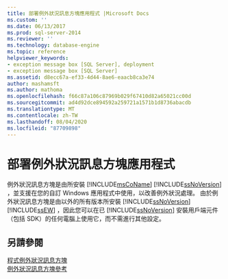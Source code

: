 ```yaml
---
title: 部署例外狀況訊息方塊應用程式 |Microsoft Docs
ms.custom: ''
ms.date: 06/13/2017
ms.prod: sql-server-2014
ms.reviewer: ''
ms.technology: database-engine
ms.topic: reference
helpviewer_keywords:
- exception message box [SQL Server], deployment
- exception message box [SQL Server]
ms.assetid: d8ecc67a-ef33-4d44-8ae6-eaacb8ca3e74
author: mashamsft
ms.author: mathoma
ms.openlocfilehash: f66c87a106c87969b029f67410d82a65021cc00d
ms.sourcegitcommit: ad4d92dce894592a259721a1571b1d8736abacdb
ms.translationtype: MT
ms.contentlocale: zh-TW
ms.lasthandoff: 08/04/2020
ms.locfileid: "87709898"
---
```

# <a name="deploying-an-exception-message-box-application"></a>部署例外狀況訊息方塊應用程式
  例外狀況訊息方塊是由所安裝 [!INCLUDE[msCoName](../../includes/msconame-md.md)] [!INCLUDE[ssNoVersion](../../includes/ssnoversion-md.md)] ，並支援在您的自訂 Windows 應用程式中使用，以改善例外狀況處理。 由於例外狀況訊息方塊是由以外的所有版本所安裝 [!INCLUDE[ssNoVersion](../../includes/ssnoversion-md.md)] [!INCLUDE[ssEW](../../includes/ssew-md.md)] ，因此您可以在已 [!INCLUDE[ssNoVersion](../../includes/ssnoversion-md.md)] 安裝用戶端元件（包括 SDK）的任何電腦上使用它，而不需進行其他設定。  
  
## <a name="see-also"></a>另請參閱  
 [程式例外狀況訊息方塊](../../../2014/database-engine/dev-guide/program-exception-message-box.md)   
 [例外狀況訊息方塊參考](../../../2014/database-engine/dev-guide/exception-message-box-reference.md)  
  
  
